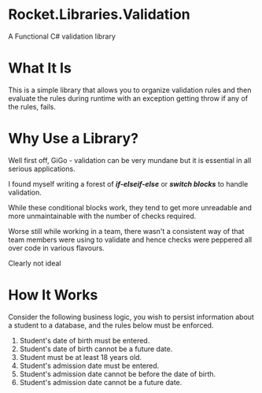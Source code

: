 # Rocket.Libraries.Validation
A Functional C# validation library

# What It Is
This is a simple library that allows you to organize validation rules and then evaluate the rules during runtime with an exception getting throw if any of the rules, fails.

# Why Use a Library?
Well first off, GiGo - validation can be very mundane but it is essential in all serious applications.

I found myself writing a forest of __*if-elseif-else*__ or __*switch blocks*__ to handle validation.

While these conditional blocks work, they tend to get more unreadable and more unmaintainable with the number of checks required.

Worse still while working in a team, there wasn't a consistent way of that team members were using to validate and hence checks were peppered all over code in various flavours. 

Clearly not ideal

# How It Works
Consider the following business logic, you wish to persist information about a student to a database, and the rules below must be enforced.
1. Student's date of birth must be entered.
1. Student's date of birth cannot be a future date.
1. Student must be at least 18 years old.
1. Student's admission date must be entered.
1. Student's admission date cannot be before the date of birth.
1. Student's admission date cannot be a future date.
